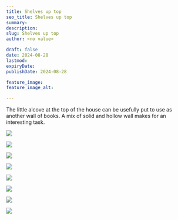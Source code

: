 ```yaml
---
title: Shelves up top
seo_title: Shelves up top
summary:
description:
slug: Shelves up top
author: <no value>

draft: false
date: 2024-08-28
lastmod:
expiryDate:
publishDate: 2024-08-28

feature_image:
feature_image_alt:

---
```

The little alcove at the top of the house can be usefully put to use as another wall of books. 
A mix of solid and hollow wall makes for an interesting task.

![](/images/1029.jpeg)

![](/images/1017.jpeg)

![](/images/1018.jpeg)

![](/images/1030.jpeg)

![](/images/1025.jpeg)

![](/images/1024.jpeg)

![](/images/1026.jpeg)


![](/images/1028.jpeg)

